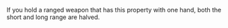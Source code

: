 If you hold a ranged weapon that has this property with one hand, both the short and long range are halved. 